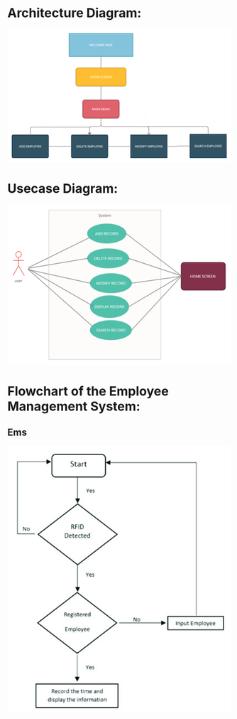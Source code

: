 # Architecture Diagram:
<img src="https://github.com/KollaNarasimha/Mini-Project/blob/main/2_Design/Architecture%20Design.png">


# Usecase Diagram:
<img src="https://github.com/KollaNarasimha/Mini-Project/blob/main/2_Design/Usercase%20Diagram.png">


# Flowchart of the Employee Management System:
## Ems
<img src="https://github.com/KollaNarasimha/Mini-Project/blob/main/2_Design/Flowchart.png">
